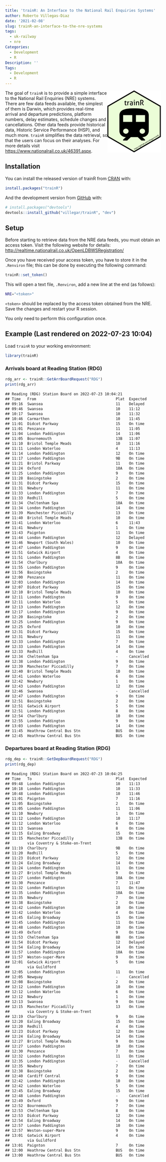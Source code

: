 ```yaml
---
title: 'trainR: An Interface to the National Rail Enquiries Systems'
author: Roberto Villegas-Diaz
date: '2021-02-08'
slug: trainR-an-interface-to-the-nre-systems
tags:
  - uk-railway
  - nre
Categories:
  - Development
  - R
Description: ''
Tags:
  - Development
  - R
---
```


<img src="https://raw.githubusercontent.com/villegar/trainR/main/inst/images/logo.png" alt="logo" align="right" height=200px/>

The goal of `trainR` is to provide a simple interface to the 
National Rail Enquiries (NRE) systems. There are few data feeds 
available, the simplest of them is Darwin, which provides real-time 
arrival and departure predictions, platform numbers, delay estimates, 
schedule changes and cancellations. Other data feeds provide historical 
data, Historic Service Performance (HSP), and much more. `trainR` 
simplifies the data retrieval, so that the users can focus on their 
analyses. For more details visit 
https://www.nationalrail.co.uk/46391.aspx.

## Installation

You can install the released version of trainR from [CRAN](https://CRAN.R-project.org) with:

``` r
install.packages("trainR")
```

And the development version from [GitHub](https://github.com/) with:

``` r
# install.packages("devtools")
devtools::install_github("villegar/trainR", "dev")
```

## Setup
Before starting to retrieve data from the NRE data feeds, you must obtain an access token. 
Visit the following website for details: http://realtime.nationalrail.co.uk/OpenLDBWSRegistration/

Once you have received your access token, you have to store it in the `.Renviron` file; this can be 
done by executing the following command:


```r
trainR::set_token()
```

This will open a text file, `.Renviron`, add a new line at the end (as follows):

```bash
NRE="<token>"
```

`<token>` should be replaced by the access token obtained from the NRE. Save the changes and restart 
your R session.

You only need to perform this configuration once.

## Example (Last rendered on 2022-07-23 10:04)

Load `trainR` to your working environment:

```r
library(trainR)
```

### Arrivals board at Reading Station (RDG)


```r
rdg_arr <- trainR::GetArrBoardRequest("RDG")
print(rdg_arr)
```

```
## Reading (RDG) Station Board on 2022-07-23 10:04:21
## Time   From                                    Plat  Expected
## 09:16  Swansea                                 11    Delayed
## 09:46  Swansea                                 10    11:12
## 10:17  Swansea                                 10    11:32
## 10:46  Carmarthen                              10    11:45
## 11:01  Didcot Parkway                          15    On time
## 11:01  Penzance                                11    11:05
## 11:04  London Paddington                       14    11:06
## 11:05  Bournemouth                             13B   11:07
## 11:10  Bristol Temple Meads                    10    11:16
## 11:11  London Waterloo                         4     11:13
## 11:14  London Paddington                       12    On time
## 11:17  London Paddington                       9B    On time
## 11:21  Bristol Parkway                         11    On time
## 11:24  Oxford                                  10A   On time
## 11:25  London Paddington                       9     On time
## 11:28  Basingstoke                             2     On time
## 11:31  Didcot Parkway                          15    On time
## 11:31  Newbury                                 11    On time
## 11:33  London Paddington                       7     On time
## 11:33  Redhill                                 5     On time
## 11:34  Cheltenham Spa                          10A   On time
## 11:34  London Paddington                       14    On time
## 11:39  Manchester Piccadilly                   13    On time
## 11:40  Bristol Temple Meads                    10    On time
## 11:41  London Waterloo                         6     11:43
## 11:41  Newbury                                 1     On time
## 11:43  Paignton                                11    On time
## 11:44  London Paddington                       12    Delayed
## 11:46  Newport (South Wales)                   10    On time
## 11:47  London Paddington                       9     On time
## 11:51  Gatwick Airport                         4     On time
## 11:51  London Paddington                       8B    On time
## 11:54  Charlbury                               10A   On time
## 11:55  London Paddington                       9     On time
## 11:56  Basingstoke                             2     On time
## 12:00  Penzance                                11    On time
## 12:03  London Paddington                       14    On time
## 12:07  Didcot Parkway                          15    On time
## 12:10  Bristol Temple Meads                    10    On time
## 12:11  London Paddington                       9     On time
## 12:11  London Waterloo                         5     On time
## 12:13  London Paddington                       12    On time
## 12:17  London Paddington                       9     On time
## 12:20  Basingstoke                             2     On time
## 12:25  London Paddington                       9     On time
## 12:25  Oxford                                  10    On time
## 12:31  Didcot Parkway                          15    On time
## 12:31  Newbury                                 11    On time
## 12:33  London Paddington                       7     On time
## 12:33  London Paddington                       14    On time
## 12:33  Redhill                                 4     On time
## 12:34  Cheltenham Spa                          -     Cancelled
## 12:38  London Paddington                       9     On time
## 12:39  Manchester Piccadilly                   7     On time
## 12:40  Bristol Temple Meads                    10    On time
## 12:41  London Waterloo                         6     On time
## 12:42  Newbury                                 1     On time
## 12:43  London Paddington                       12    On time
## 12:46  Swansea                                 -     Cancelled
## 12:47  London Paddington                       9     On time
## 12:51  Basingstoke                             2     On time
## 12:51  Gatwick Airport                         5     On time
## 12:51  London Paddington                       8     On time
## 12:54  Charlbury                               10    On time
## 12:55  London Paddington                       9     On time
## 13:03  London Paddington                       14    On time
## 11:45  Heathrow Central Bus Stn                BUS   On time
## 12:45  Heathrow Central Bus Stn                BUS   On time
```

### Departures board at Reading Station (RDG)


```r
rdg_dep <- trainR::GetDepBoardRequest("RDG")
print(rdg_dep)
```

```
## Reading (RDG) Station Board on 2022-07-23 10:04:25
## Time   To                                      Plat  Expected
## 09:48  London Paddington                       10    11:13
## 10:18  London Paddington                       10    11:33
## 10:48  London Paddington                       10    11:46
## 11:01  Paignton                                7     11:16
## 11:05  Basingstoke                             2     On time
## 11:05  London Paddington                       11    11:06
## 11:10  Newbury                                 1     On time
## 11:12  London Paddington                       10    11:17
## 11:12  London Waterloo                         6     On time
## 11:13  Swansea                                 8     On time
## 11:15  Ealing Broadway                         15    On time
## 11:15  Manchester Piccadilly                   13B   On time
##        via Coventry & Stoke-on-Trent           
## 11:19  Charlbury                               9B    On time
## 11:20  Redhill                                 5     On time
## 11:23  Didcot Parkway                          12    On time
## 11:24  Ealing Broadway                         14    On time
## 11:24  London Paddington                       11    On time
## 11:27  Bristol Temple Meads                    9     On time
## 11:27  London Paddington                       10A   On time
## 11:30  Penzance                                7     11:47
## 11:32  London Paddington                       11    On time
## 11:35  London Paddington                       10A   On time
## 11:35  Newbury                                 7     On time
## 11:38  Basingstoke                             2     On time
## 11:42  London Paddington                       10    On time
## 11:42  London Waterloo                         4     On time
## 11:45  Ealing Broadway                         15    On time
## 11:45  London Paddington                       11    On time
## 11:48  London Paddington                       10    On time
## 11:49  Oxford                                  9     On time
## 11:53  Cheltenham Spa                          8B    On time
## 11:54  Didcot Parkway                          12    Delayed
## 11:54  Ealing Broadway                         14    On time
## 11:57  London Paddington                       10A   On time
## 11:57  Weston-super-Mare                       9     On time
## 12:01  Gatwick Airport                         5     On time
##        via Guildford                           
## 12:05  London Paddington                       11    On time
## 12:05  Newquay                                 -     Cancelled
## 12:08  Basingstoke                             2     On time
## 12:12  London Paddington                       10    On time
## 12:12  London Waterloo                         6     On time
## 12:12  Newbury                                 1     On time
## 12:13  Swansea                                 9     On time
## 12:15  Manchester Piccadilly                   13    On time
##        via Coventry & Stoke-on-Trent           
## 12:19  Charlbury                               9     On time
## 12:20  Ealing Broadway                         15    On time
## 12:20  Redhill                                 4     On time
## 12:23  Didcot Parkway                          12    On time
## 12:24  Ealing Broadway                         14    On time
## 12:27  Bristol Temple Meads                    9     On time
## 12:27  London Paddington                       10    On time
## 12:30  Penzance                                7     On time
## 12:32  London Paddington                       11    On time
## 12:35  London Paddington                       -     Cancelled
## 12:35  Newbury                                 7     On time
## 12:38  Basingstoke                             2     On time
## 12:40  Cardiff Central                         9     On time
## 12:42  London Paddington                       10    On time
## 12:42  London Waterloo                         5     On time
## 12:45  Ealing Broadway                         15    On time
## 12:48  London Paddington                       -     Cancelled
## 12:49  Oxford                                  9     On time
## 12:52  Bournemouth                             7     On time
## 12:53  Cheltenham Spa                          8     On time
## 12:53  Didcot Parkway                          12    On time
## 12:54  Ealing Broadway                         14    On time
## 12:57  London Paddington                       10    On time
## 12:57  Weston-super-Mare                       9     On time
## 13:01  Gatwick Airport                         4     On time
##        via Guildford                           
## 13:01  Paignton                                7     On time
## 12:00  Heathrow Central Bus Stn                BUS   On time
## 13:00  Heathrow Central Bus Stn                BUS   On time
```
